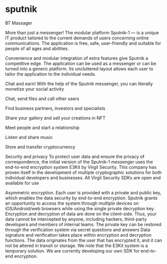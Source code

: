 # sputnik

BT Massager

More than just a messenger!
The modular platform Sputnik-1 — is a unique IT product tailored to the current demands of users concerning online communications. The application is free, safe, user-friendly and suitable for people of all ages and abilities.

Convenience and modular integration of extra features give Sputnik a competitive edge. The application can be used as a messenger or can be turned into a generic platform. Its uncluttered layout allows each user to tailor the application to the individual needs.

Chat and earn! With the help of the Sputnik messenger, you can literally monetize your social activity

Chat, send files and call other users

Find business partners, investors and specialists

Share your gallery and sell your creations in NFT

Meet people and start a relationship

Listen and share music

Store and transfer cryptocurrency

Security and privacy
To protect user data and ensure the privacy of correspondence, the initial version of the Sputnik-1 messenger uses the end-to-end encryption system E3Kit by Virgil Security. This company has proven itself in the development of multiple cryptographic solutions for both individual developers and businesses. All Virgil Security SDKs are open and available for use

Asymmetric encryption. Each user is provided with a private and public key, which enables the data security by end-to-end encryption.
Sputnik grants an opportunity to access the system through multiple devices on iOS/Android/web browsers while using the single private decryption key.
Encryption and decryption of data are done on the client-side. Thus, your data cannot be intercepted by anyone, including hackers, third-party developers and members of internal teams.
The private key can be restored through the verification system via secret questions and answers
Data signature and verification takes place within encryption and decryption functions. The data originates from the user that has encrypted it, and it can not be altered in transit or storage.
We note that the E3Kit system is a temporary solution. We are currently developing our own SDK for end-to-end encryption.
